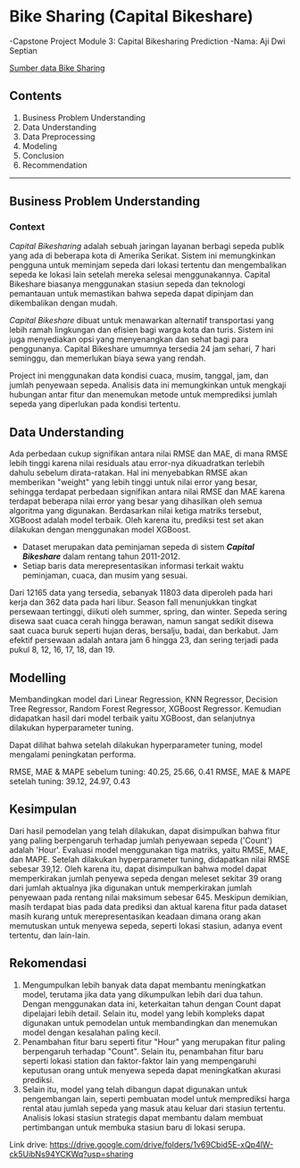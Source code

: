 # **Bike Sharing (Capital Bikeshare)**

-Capstone Project Module 3: Capital Bikesharing Prediction
-Nama: Aji Dwi Septian

[Sumber data Bike Sharing](https://capitalbikeshare.com/system-data) 

## **Contents**

1. Business Problem Understanding
2. Data Understanding
3. Data Preprocessing
4. Modeling
5. Conclusion
6. Recommendation

****

## Business Problem Understanding
### Context

*Capital Bikesharing* adalah sebuah jaringan layanan berbagi sepeda publik yang ada di beberapa kota di Amerika Serikat. Sistem ini memungkinkan pengguna untuk meminjam sepeda dari lokasi tertentu dan mengembalikan sepeda ke lokasi lain setelah mereka selesai menggunakannya. Capital Bikeshare biasanya menggunakan stasiun sepeda dan teknologi pemantauan untuk memastikan bahwa sepeda dapat dipinjam dan dikembalikan dengan mudah.

*Capital Bikeshare* dibuat untuk menawarkan alternatif transportasi yang lebih ramah lingkungan dan efisien bagi warga kota dan turis. Sistem ini juga menyediakan opsi yang menyenangkan dan sehat bagi para penggunanya. Capital Bikeshare umumnya tersedia 24 jam sehari, 7 hari seminggu, dan memerlukan biaya sewa yang rendah.

Project ini menggunakan data kondisi cuaca, musim, tanggal, jam, dan jumlah penyewaan sepeda. Analisis data ini memungkinkan untuk mengkaji hubungan antar fitur dan menemukan metode untuk memprediksi jumlah sepeda yang diperlukan pada kondisi tertentu.


## Data Understanding
Ada perbedaan cukup signifikan antara nilai RMSE dan MAE, di mana RMSE lebih tinggi karena nilai residuals atau error-nya dikuadratkan terlebih dahulu sebelum dirata-ratakan. Hal ini menyebabkan RMSE akan memberikan "weight" yang lebih tinggi untuk nilai error yang besar, sehingga terdapat perbedaan signifikan antara nilai RMSE dan MAE karena terdapat beberapa nilai error yang besar yang dihasilkan oleh semua algoritma yang digunakan. Berdasarkan nilai ketiga matriks tersebut, XGBoost adalah model terbaik. Oleh karena itu, prediksi test set akan dilakukan dengan menggunakan model XGBoost.
- Dataset merupakan data peminjaman sepeda di sistem ***Capital Bikeshare*** dalam rentang tahun 2011-2012.
- Setiap baris data merepresentasikan informasi terkait waktu peminjaman, cuaca, dan musim yang sesuai.

Dari 12165 data yang tersedia, sebanyak 11803 data diperoleh pada hari kerja dan 362 data pada hari libur. Season fall menunjukkan tingkat persewaan tertinggi, diikuti oleh summer, spring, dan winter. Sepeda sering disewa saat cuaca cerah hingga berawan, namun sangat sedikit disewa saat cuaca buruk seperti hujan deras, bersalju, badai, dan berkabut. Jam efektif persewaan adalah antara jam 6 hingga 23, dan sering terjadi pada pukul 8, 12, 16, 17, 18, dan 19.

## Modelling
Membandingkan model dari Linear Regression, KNN Regressor, Decision Tree Regressor, Random Forest Regressor, XGBoost Regressor. Kemudian didapatkan hasil dari model terbaik yaitu XGBoost, dan selanjutnya dilakukan hyperparameter tuning.

Dapat dilihat bahwa setelah dilakukan hyperparameter tuning, model mengalami peningkatan performa.

RMSE, MAE & MAPE sebelum tuning: 40.25, 25.66, 0.41
RMSE, MAE & MAPE setelah tuning: 39.12, 24.97, 0.43

## Kesimpulan
Dari hasil pemodelan yang telah dilakukan, dapat disimpulkan bahwa fitur yang paling berpengaruh terhadap jumlah penyewaan sepeda ('Count') adalah 'Hour'. Evaluasi model menggunakan tiga matriks, yaitu RMSE, MAE, dan MAPE. Setelah dilakukan hyperparameter tuning, didapatkan nilai RMSE sebesar 39,12. Oleh karena itu, dapat disimpulkan bahwa model dapat memperkirakan jumlah penyewa sepeda dengan meleset sekitar 39 orang dari jumlah aktualnya jika digunakan untuk memperkirakan jumlah penyewaan pada rentang nilai maksimum sebesar 645. Meskipun demikian, masih terdapat bias pada data prediksi dan aktual karena fitur pada dataset masih kurang untuk merepresentasikan keadaan dimana orang akan memutuskan untuk menyewa sepeda, seperti lokasi stasiun, adanya event tertentu, dan lain-lain.

## Rekomendasi
1. Mengumpulkan lebih banyak data dapat membantu meningkatkan model, terutama jika data yang dikumpulkan lebih dari dua tahun. Dengan menggunakan data ini, keterkaitan tahun dengan Count dapat dipelajari lebih detail. Selain itu, model yang lebih kompleks dapat digunakan untuk pemodelan untuk membandingkan dan menemukan model dengan kesalahan paling kecil.
2. Penambahan fitur baru seperti fitur "Hour" yang merupakan fitur paling berpengaruh terhadap "Count". Selain itu, penambahan fitur baru seperti lokasi station dan faktor-faktor lain yang mempengaruhi keputusan orang untuk menyewa sepeda dapat meningkatkan akurasi prediksi.
3. Selain itu, model yang telah dibangun dapat digunakan untuk pengembangan lain, seperti pembuatan model untuk memprediksi harga rental atau jumlah sepeda yang masuk atau keluar dari stasiun tertentu. Analisis lokasi stasiun strategis dapat membantu dalam membuat pertimbangan untuk membuka stasiun baru di lokasi serupa.

Link drive: https://drive.google.com/drive/folders/1v69Cbid5E-xQp4lW-ck5UibNs94YCKWq?usp=sharing

